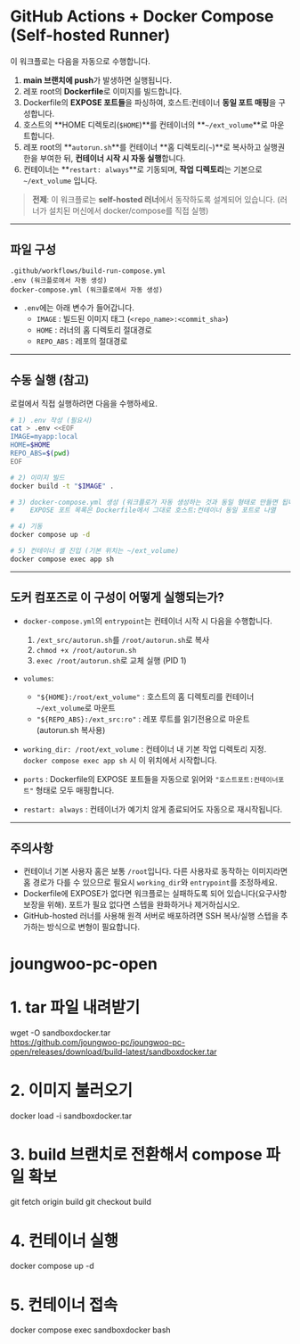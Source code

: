 # GitHub Actions + Docker Compose (Self-hosted Runner)

이 워크플로는 다음을 자동으로 수행합니다.

1. **main 브랜치에 push**가 발생하면 실행됩니다.
2. 레포 root의 **Dockerfile**로 이미지를 빌드합니다.
3. Dockerfile의 **EXPOSE 포트들**을 파싱하여, 호스트:컨테이너 **동일 포트 매핑**을 구성합니다.
4. 호스트의 **HOME 디렉토리(`$HOME`)**를 컨테이너의 **`~/ext_volume`**로 마운트합니다.
5. 레포 root의 **`autorun.sh`**를 컨테이너 **홈 디렉토리(`~`)**로 복사하고 실행권한을 부여한 뒤, **컨테이너 시작 시 자동 실행**합니다.
6. 컨테이너는 **`restart: always`**로 기동되며, **작업 디렉토리**는 기본으로 `~/ext_volume` 입니다.

> **전제**: 이 워크플로는 **self-hosted 러너**에서 동작하도록 설계되어 있습니다. (러너가 설치된 머신에서 docker/compose를 직접 실행)

---

## 파일 구성

```
.github/workflows/build-run-compose.yml
.env (워크플로에서 자동 생성)
docker-compose.yml (워크플로에서 자동 생성)
```

- `.env`에는 아래 변수가 들어갑니다.
  - `IMAGE` : 빌드된 이미지 태그 (`<repo_name>:<commit_sha>`)
  - `HOME` : 러너의 홈 디렉토리 절대경로
  - `REPO_ABS` : 레포의 절대경로

---

## 수동 실행 (참고)

로컬에서 직접 실행하려면 다음을 수행하세요.

```bash
# 1) .env 작성 (필요시)
cat > .env <<EOF
IMAGE=myapp:local
HOME=$HOME
REPO_ABS=$(pwd)
EOF

# 2) 이미지 빌드
docker build -t "$IMAGE" .

# 3) docker-compose.yml 생성 (워크플로가 자동 생성하는 것과 동일 형태로 만들면 됩니다)
#    EXPOSE 포트 목록은 Dockerfile에서 그대로 호스트:컨테이너 동일 포트로 나열

# 4) 기동
docker compose up -d

# 5) 컨테이너 셸 진입 (기본 위치는 ~/ext_volume)
docker compose exec app sh
```

---

## 도커 컴포즈로 이 구성이 어떻게 실행되는가?

- `docker-compose.yml`의 `entrypoint`는 컨테이너 시작 시 다음을 수행합니다.
  1) `/ext_src/autorun.sh`를 `/root/autorun.sh`로 복사
  2) `chmod +x /root/autorun.sh`
  3) `exec /root/autorun.sh`로 교체 실행 (PID 1)

- `volumes`:
  - `"${HOME}:/root/ext_volume"` : 호스트의 홈 디렉토리를 컨테이너 `~/ext_volume`로 마운트
  - `"${REPO_ABS}:/ext_src:ro"` : 레포 루트를 읽기전용으로 마운트 (autorun.sh 복사용)

- `working_dir: /root/ext_volume` : 컨테이너 내 기본 작업 디렉토리 지정. `docker compose exec app sh` 시 이 위치에서 시작합니다.

- `ports` : Dockerfile의 EXPOSE 포트들을 자동으로 읽어와 `"호스트포트:컨테이너포트"` 형태로 모두 매핑합니다.

- `restart: always` : 컨테이너가 예기치 않게 종료되어도 자동으로 재시작됩니다.

---

## 주의사항

- 컨테이너 기본 사용자 홈은 보통 `/root`입니다. 다른 사용자로 동작하는 이미지라면 홈 경로가 다를 수 있으므로 필요시 `working_dir`와 `entrypoint`를 조정하세요.
- Dockerfile에 EXPOSE가 없다면 워크플로는 실패하도록 되어 있습니다(요구사항 보장을 위해). 포트가 필요 없다면 스텝을 완화하거나 제거하십시오.
- GitHub-hosted 러너를 사용해 원격 서버로 배포하려면 SSH 복사/실행 스텝을 추가하는 방식으로 변형이 필요합니다.


# joungwoo-pc-open

# 1. tar 파일 내려받기
wget -O sandboxdocker.tar \
  https://github.com/joungwoo-pc/joungwoo-pc-open/releases/download/build-latest/sandboxdocker.tar

# 2. 이미지 불러오기
docker load -i sandboxdocker.tar

# 3. build 브랜치로 전환해서 compose 파일 확보
git fetch origin build
git checkout build

# 4. 컨테이너 실행
docker compose up -d

# 5. 컨테이너 접속
docker compose exec sandboxdocker bash